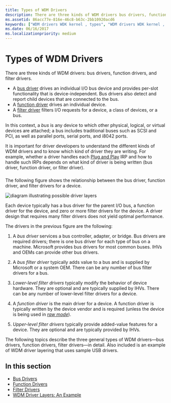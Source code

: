 ```yaml
---
title: Types of WDM Drivers
description: There are three kinds of WDM drivers bus drivers, function drivers, and filter drivers.
ms.assetid: 86acc77e-816e-46c8-b63c-2bb10920acd6
keywords: ["WDM drivers WDK kernel , types", "WDM drivers WDK kernel , layered drivers", "layered drivers WDK kernel", "driver layers WDK WDM", "bus drivers WDK WDM", "function drivers WDK WDM", "filter drivers WDK WDM", "WDM bus drivers WDK", "WDM function drivers WDK", "WDM filter drivers WDK"]
ms.date: 06/16/2017
ms.localizationpriority: medium
---
```


# Types of WDM Drivers


There are three kinds of WDM drivers: bus drivers, function drivers, and filter drivers.




-   A [bus driver](bus-drivers.md) drives an individual I/O bus device and provides per-slot functionality that is device-independent. Bus drivers also detect and report child devices that are connected to the bus.
-   A [function driver](function-drivers.md) drives an individual device.
-   A [filter driver](filter-drivers.md) filters I/O requests for a device, a class of devices, or a bus.

In this context, a *bus* is any device to which other physical, logical, or virtual devices are attached; a bus includes traditional buses such as SCSI and PCI, as well as parallel ports, serial ports, and i8042 ports.

It is important for driver developers to understand the different kinds of WDM drivers and to know which kind of driver they are writing. For example, whether a driver handles each [Plug and Play](implementing-plug-and-play.md) IRP and how to handle such IRPs depends on what kind of driver is being written (bus driver, function driver, or filter driver).

### <a href="" id="possible-driver-layers"></a>

The following figure shows the relationship between the bus driver, function driver, and filter drivers for a device.

![diagram illustrating possible driver layers](images/drvlyr.png)

Each device typically has a bus driver for the parent I/O bus, a function driver for the device, and zero or more filter drivers for the device. A driver design that requires many filter drivers does not yield optimal performance.

The drivers in the previous figure are the following:

1.  A *bus driver* services a bus controller, adapter, or bridge. Bus drivers are required drivers; there is one bus driver for each type of bus on a machine. Microsoft provides bus drivers for most common buses. IHVs and OEMs can provide other bus drivers.

2.  A *bus filter driver* typically adds value to a bus and is supplied by Microsoft or a system OEM. There can be any number of bus filter drivers for a bus.

3.  *Lower-level filter drivers* typically modify the behavior of device hardware. They are optional and are typically supplied by IHVs. There can be any number of lower-level filter drivers for a device.

4.  A *function driver* is the main driver for a device. A function driver is typically written by the device vendor and is required (unless the device is being used in [*raw mode*](https://msdn.microsoft.com/library/windows/hardware/ff556331#wdkgloss-raw-mode)).

5.  *Upper-level filter drivers* typically provide added-value features for a device. They are optional and are typically provided by IHVs.

The following topics describe the three general types of WDM drivers—bus drivers, function drivers, filter drivers—in detail. Also included is an example of WDM driver layering that uses sample USB drivers.

## In this section


-   [Bus Drivers](bus-drivers.md)
-   [Function Drivers](function-drivers.md)
-   [Filter Drivers](filter-drivers.md)
-   [WDM Driver Layers: An Example](wdm-driver-layers---an-example.md)

 

 




